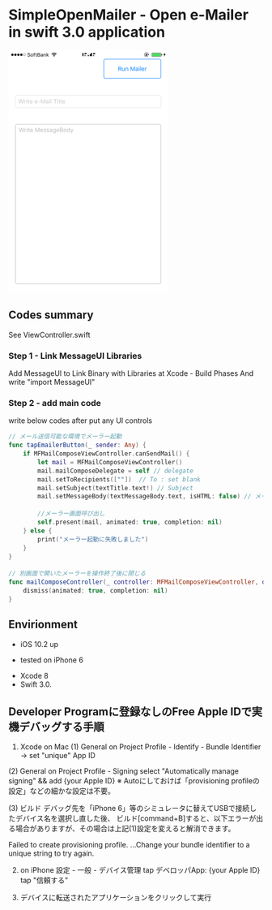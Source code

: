 # SimpleOpenMailer - Open e-Mailer in swift 3.0 application

![BackgroundImage](https://github.com/nobinuxlab/SimpleOpenMailer/blob/master/ScreenShot_01.png)

## Codes summary
See ViewController.swift

### Step 1 - Link MessageUI Libraries
Add MessageUI to Link Binary with Libraries at Xcode - Build Phases
And write "import MessageUI"

### Step 2 - add main code
write below codes after put any UI controls

```swift
// メール送信可能な環境でメーラー起動
func tapEmailerButton(_ sender: Any) {
    if MFMailComposeViewController.canSendMail() {
        let mail = MFMailComposeViewController()
        mail.mailComposeDelegate = self // delegate
        mail.setToRecipients([""])  // To : set blank
        mail.setSubject(textTitle.text!) // Subject
        mail.setMessageBody(textMessageBody.text, isHTML: false) // メール本文
       
        //メーラー画面呼び出し
        self.present(mail, animated: true, completion: nil)
    } else {
        print("メーラー起動に失敗しました")
    }
}

// 別画面で開いたメーラーを操作終了後に閉じる
func mailComposeController(_ controller: MFMailComposeViewController, didFinishWith result: MFMailComposeResult, error: Error?) {
    dismiss(animated: true, completion: nil)
}
```

## Envirionment
- iOS 10.2 up
 * tested on iPhone 6
- Xcode 8
- Swift 3.0.



## Developer Programに登録なしのFree Apple IDで実機デバッグする手順
1. Xcode on Mac
(1) General on Project Profile - Identify - Bundle Identifier -> set "unique" App ID

(2) General on Project Profile - Signing
select "Automatically manage signing" && add {your Apple ID}
 ※ Autoにしておけば「provisioning profileの設定」などの細かな設定は不要。

(3) ビルド
デバッグ先を「iPhone 6」等のシミュレータに替えてUSBで接続したデバイス名を選択し直した後、
ビルド[command+B]すると、以下エラーが出る場合がありますが、その場合は上記(1)設定を変えると解消できます。

Failed to create provisioning profile. ...Change your bundle identifier to a unique string to try again.

2. on iPhone
設定 - 一般 - デバイス管理 
tap デベロッパApp: {your Apple ID}
tap "信頼する"

3. デバイスに転送されたアプリケーションをクリックして実行

